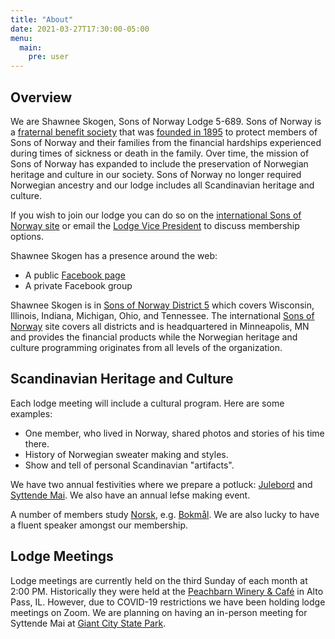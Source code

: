 ```yaml
---
title: "About"
date: 2021-03-27T17:30:00-05:00
menu:
  main:
    pre: user
---
```

## Overview

We are Shawnee Skogen, Sons of Norway Lodge 5-689.
Sons of Norway is a [fraternal benefit society](https://www.youtube.com/watch?v=eSof7Z3yJYQ) that was [founded in 1895](https://www.youtube.com/watch?v=v_eZDMuubQk) to protect members of Sons of Norway and their families from the financial hardships experienced during times of sickness or death in the family.
Over time, the mission of Sons of Norway has expanded to include the preservation of Norwegian heritage and culture in our society.
Sons of Norway no longer required Norwegian ancestry and our lodge includes all Scandinavian heritage and culture.

If you wish to join our lodge you can do so on the [international Sons of Norway site](https://members.sofn.com/newMembers/signup/join?district=5&lodge=689&lodgeName=Shawnee+Skogen+++++++++++) or email the [Lodge Vice President](mailto:vp@shawnee-skogen.com) to discuss membership options.

Shawnee Skogen has a presence around the web:

- A public [Facebook page](https://www.facebook.com/southillinois/)
- A private Facebook group

Shawnee Skogen is in [Sons of Norway District 5](https://sonsofnorway5.com) which covers Wisconsin, Illinois, Indiana, Michigan, Ohio, and Tennessee.
The international [Sons of Norway](http://www.sofn.com/) site covers all districts and is headquartered in Minneapolis, MN and provides the financial products while the Norwegian heritage and culture programming originates from all levels of the organization.

## Scandinavian Heritage and Culture

Each lodge meeting will include a cultural program.
Here are some examples:

- One member, who lived in Norway, shared photos and stories of his time there.
- History of Norwegian sweater making and styles.
- Show and tell of personal Scandinavian "artifacts".

We have two annual festivities where we prepare a potluck: [Julebord](https://en.wikipedia.org/wiki/Julebord) and [Syttende Mai](https://en.wikipedia.org/wiki/Constitution_Day_(Norway)).
We also have an annual lefse making event.

A number of members study [Norsk](https://en.wikipedia.org/wiki/Norwegian_language), e.g. [Bokmål](https://en.wikipedia.org/wiki/Bokmål).
We are also lucky to have a fluent speaker amongst our membership.

## Lodge Meetings

Lodge meetings are currently held on the third Sunday of each month at 2:00 PM.
Historically they were held at the [Peachbarn Winery & Café](https://www.peachbarn.com) in Alto Pass, IL.
However, due to COVID-19 restrictions we have been holding lodge meetings on Zoom.
We are planning on having an in-person meeting for Syttende Mai at [Giant City State Park](https://www2.illinois.gov/dnr/Parks/Pages/GiantCity.aspx).

